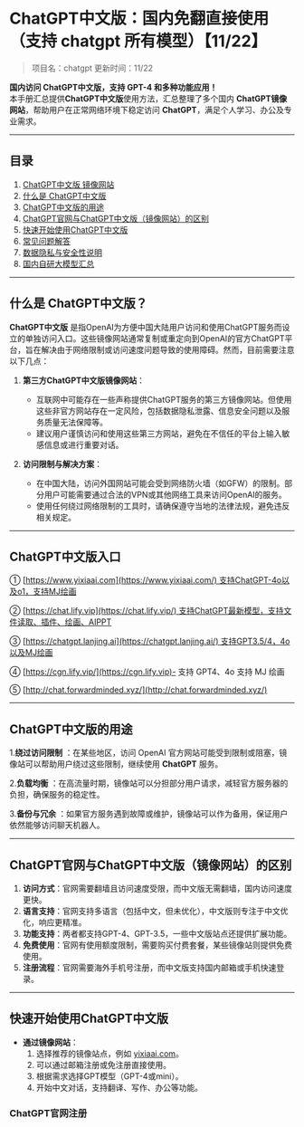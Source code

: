 # ChatGPT中文版：国内免翻直接使用（支持 chatgpt 所有模型）【11/22】
> 项目名：chatgpt
> 更新时间：11/22

**国内访问 ChatGPT中文版，支持 GPT-4 和多种功能应用！**  
本手册汇总提供**ChatGPT中文版**使用方法，汇总整理了多个国内 **ChatGPT镜像网站**，帮助用户在正常网络环境下稳定访问 **ChatGPT**，满足个人学习、办公及专业需求。

---

## 目录
1. [ChatGPT中文版 镜像网站](#ChatGPT中文版-镜像网站)
2. [什么是 ChatGPT中文版](#什么是-ChatGPT中文版)
3. [ChatGPT中文版的用途](#ChatGPT中文版的用途)
4. [ChatGPT官网与ChatGPT中文版（镜像网站）的区别](#ChatGPT官网与ChatGPT中文版（镜像网站）的区别)
5. [快速开始使用ChatGPT中文版](#快速开始使用ChatGPT中文版)
6. [常见问题解答](#常见问题解答)
7. [数据隐私与安全性说明](#数据隐私与安全性说明)
8. [国内自研大模型汇总](#国内自研大模型汇总)

---
## 什么是 ChatGPT中文版？

**ChatGPT中文版** 是指OpenAI为方便中国大陆用户访问和使用ChatGPT服务而设立的单独访问入口。这些镜像网站通常复制或重定向到OpenAI的官方ChatGPT平台，旨在解决由于网络限制或访问速度问题导致的使用障碍。然而，目前需要注意以下几点：

1. **第三方ChatGPT中文版镜像网站**：
   - 互联网中可能存在一些声称提供ChatGPT服务的第三方镜像网站。但使用这些非官方网站存在一定风险，包括数据隐私泄露、信息安全问题以及服务质量无法保障等。
   - 建议用户谨慎访问和使用这些第三方网站，避免在不信任的平台上输入敏感信息或进行重要对话。

2. **访问限制与解决方案**：
   - 在中国大陆，访问外国网站可能会受到网络防火墙（如GFW）的限制。部分用户可能需要通过合法的VPN或其他网络工具来访问OpenAI的服务。
   - 使用任何绕过网络限制的工具时，请确保遵守当地的法律法规，避免违反相关规定。

---

## ChatGPT中文版入口

① [https://www.yixiaai.com](https://www.yixiaai.com/) 支持ChatGPT-4o以及o1，支持MJ绘画

② [https://chat.lify.vip](https://chat.lify.vip/) 支持ChatGPT最新模型，支持文件读取、插件、绘画、AIPPT

③ [https://chatgpt.lanjing.ai](https://chatgpt.lanjing.ai/) 支持GPT3.5/4，4o以及MJ绘画

④ [https://cgn.lify.vip/](https://cgn.lify.vip)- 支持 GPT4、4o 支持 MJ 绘画

⑤ [http://chat.forwardminded.xyz/](http://chat.forwardminded.xyz/)

---
## ChatGPT中文版的用途

1.**绕过访问限制** ：在某些地区，访问 OpenAI 官方网站可能受到限制或阻塞，镜像站可以帮助用户绕过这些限制，继续使用 **ChatGPT** 服务。

2.**负载均衡** ：在高流量时期，镜像站可以分担部分用户请求，减轻官方服务器的负担，确保服务的稳定性。

3.**备份与冗余** ：如果官方服务遇到故障或维护，镜像站可以作为备用，保证用户依然能够访问聊天机器人。

---

## ChatGPT官网与ChatGPT中文版（镜像网站）的区别

1. **访问方式**：官网需要翻墙且访问速度受限，而中文版无需翻墙，国内访问速度更快。
2. **语言支持**：官网支持多语言（包括中文，但未优化），中文版则专注于中文优化，响应更精准。
3. **功能支持**：两者都支持GPT-4、GPT-3.5，一些中文版站点还提供扩展功能。
4. **免费使用**：官网有使用额度限制，需要购买付费套餐，某些镜像站则提供免费使用。
5. **注册流程**：官网需要海外手机号注册，而中文版支持国内邮箱或手机快速登录。

---

## 快速开始使用ChatGPT中文版
- **通过镜像网站**：
  1. 选择推荐的镜像站点，例如 [yixiaai.com](https://www.yixiaai.com)。
  2. 可以通过邮箱注册或免注册直接使用。
  3. 根据需求选择GPT模型（GPT-4或mini）。
  4. 开始中文对话，支持翻译、写作、办公等功能。

### ChatGPT官网注册
